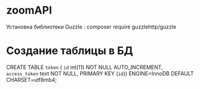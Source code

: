 # zoomAPI
Установка библиотеки Guzzle : composer require guzzlehttp/guzzle
# Создание таблицы в БД 
CREATE TABLE `token` ( `id` int(11) NOT NULL AUTO_INCREMENT,
 `access_token` text NOT NULL,
 PRIMARY KEY (`id`)) ENGINE=InnoDB DEFAULT CHARSET=utf8mb4;
